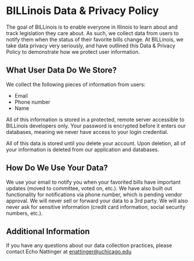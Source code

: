 # BILLinois Data & Privacy Policy

The goal of BILLinois is to enable everyone in Illinois to learn about and track legislation they care about. As such, we collect data from users to notify them when the status of their favorite bills change. At BILLinois, we take data privacy very seriously, and have outlined this Data & Privacy Policy to demonstrate how we protect user information.

## What User Data Do We Store?

We collect the following pieces of information from users: 

- Email
- Phone number
- Name

All of this information is stored in a protected, remote server accessible to BILLinois developers only. Your password is encrypted before it enters our databases, meaning we never have access to your login credential. 

All of this data is stored until you delete your account. Upon deletion, all of your information is deleted from our application and databases. 

## How Do We Use Your Data?

We use your email to notify you when your favorited bills have important updates (moved to committee, voted on, etc.). We have also built out functionality for notifications via phone number, which is pending vendor approval. We will never sell or forward your data to a 3rd party. We will also never ask for sensitive information (credit card information, social security numbers, etc.).

## Additional Information

If you have any questions about our data collection practices, please contact Echo Nattinger at enattinger@uchicago.edu